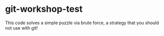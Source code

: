 # git-workshop-test

This code solves a simple puzzle via brute force, a strategy that you should not use with git!